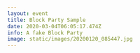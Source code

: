 ```yaml
---
layout: event
title: Block Party Sample
date: 2020-03-04T06:05:17.474Z
info: A fake Block Party
image: static/images/20200120_085447.jpg
---
```

